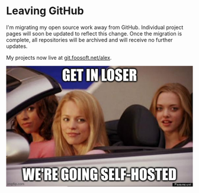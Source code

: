 # Leaving GitHub

I'm migrating my open source work away from GitHub. Individual project pages will soon be updated to reflect this
change. Once the migration is complete, all repositories will be archived and will receive no further updates.

My projects now live at [git.foosoft.net/alex](https://git.foosoft.net/alex).

![](img/moved.jpg)
